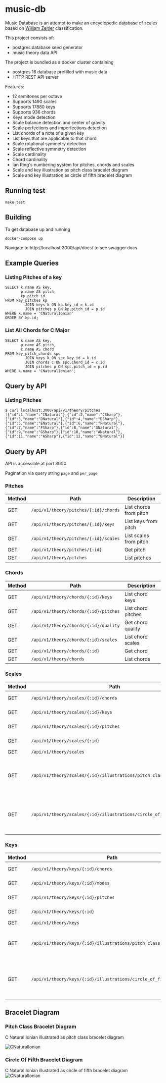 # music-db

Music Database is an attempt to make an encyclopedic database of scales based
on [William Zeitler](https://allthescales.org) classification.

This project consists of:

- postgres database seed generator
- music theory data API

The project is bundled as a docker cluster containing

- postgres 16 database prefilled with music data
- HTTP REST API server

Features:

- 12 semitones per octave
- Supports 1490 scales
- Supports 17880 keys
- Supports 936 chords
- Keys mode detection
- Scale balance detection and center of gravity
- Scale perfections and imperfections detection
- List chords of a note of a given key
- List keys that are applicable to that chord
- Scale rotational symmetry detection
- Scale reflective symmetry detection
- Scale cardinality
- Chord cardinality
- Ian Ring's numbering system for pitches, chords and scales
- Scale and key illustration as pitch class bracelet diagram
- Scale and key illustration as circle of fifth bracelet diagram

## Running test

```shell
make test
```

## Building

To get database up and running

```shell
docker-compose up
```

Navigate to http://localhost:3000/api/docs/ to see swagger docs

## Example Queries

### Listing Pitches of a key

```postgresql
SELECT k.name AS key,
       p.name AS pitch,
       kp.pitch_id
FROM key_pitches kp
         JOIN keys k ON kp.key_id = k.id
         JOIN pitches p ON kp.pitch_id = p.id
WHERE k.name = 'CNaturalIonian'
ORDER BY kp.id;
```

### List All Chords for C Major

```postgresql
SELECT k.name AS key,
       p.name AS pitch,
       c.name AS chord
FROM key_pitch_chords spc
         JOIN keys k ON spc.key_id = k.id
         JOIN chords c ON spc.chord_id = c.id
         JOIN pitches p ON spc.pitch_id = p.id
WHERE k.name = 'CNaturalIonian';
```

## Query by API

### Listing Pitches

```shell
$ curl localhost:3000/api/v1/theory/pitches
[{"id":1,"name":"CNatural"},{"id":2,"name":"CSharp"},{"id":3,"name":"DNatural"},{"id":4,"name":"DSharp"},{"id":5,"name":"ENatural"},{"id":6,"name":"FNatural"},{"id":7,"name":"FSharp"},{"id":8,"name":"GNatural"},{"id":9,"name":"GSharp"},{"id":10,"name":"ANatural"},{"id":11,"name":"ASharp"},{"id":12,"name":"BNatural"}]
```

## Query by API

API is accessible at port 3000

Pagination via query string `page` and `per_page`

### Pitches

| Method | Path                                  | Description            |
|--------|---------------------------------------|------------------------|
| GET    | `/api/v1/theory/pitches/{:id}/chords` | List chords from pitch |
| GET    | `/api/v1/theory/pitches/{:id}/keys`   | List keys from pitch   |
| GET    | `/api/v1/theory/pitches/{:id}/scales` | List scales from pitch |
| GET    | `/api/v1/theory/pitches/{:id}`        | Get pitch              |
| GET    | `/api/v1/theory/pitches`              | List pitches           |

### Chords

| Method | Path                                  | Description        |
|--------|---------------------------------------|--------------------|
| GET    | `/api/v1/theory/chords/{:id}/keys`    | List chord keys    |
| GET    | `/api/v1/theory/chords/{:id}/pitches` | List chord pitches |
| GET    | `/api/v1/theory/chords/{:id}/quality` | Get chord quality  |
| GET    | `/api/v1/theory/chords/{:id}/scales`  | List chord scales  |
| GET    | `/api/v1/theory/chords/{:id}`         | Get chord          |
| GET    | `/api/v1/theory/chords`               | List chords        |

### Scales

| Method | Path                                                                 | Description                                                |
|--------|----------------------------------------------------------------------|------------------------------------------------------------|
| GET    | `/api/v1/theory/scales/{:id}/chords`                                 | List scale chords                                          |
| GET    | `/api/v1/theory/scales/{:id}/keys`                                   | List scale keys                                            |
| GET    | `/api/v1/theory/scales/{:id}/pitches`                                | List scale pitches                                         |
| GET    | `/api/v1/theory/scales/{:id}`                                        | Get scale detail                                           |
| GET    | `/api/v1/theory/scales`                                              | List scales                                                |
| GET    | `/api/v1/theory/scales/{:id}/illustrations/pitch_class_bracelet`     | Illustrate the scale as a pitch class bracelet diagram     |
| GET    | `/api/v1/theory/scales/{:id}/illustrations/circle_of_fifth_bracelet` | Illustrate the scale as a circle of fifth bracelet diagram |

### Keys

| Method | Path                                                               | Description                                              |
|--------|--------------------------------------------------------------------|----------------------------------------------------------|
| GET    | `/api/v1/theory/keys/{:id}/chords`                                 | List key chords                                          |
| GET    | `/api/v1/theory/keys/{:id}/modes`                                  | List key modes                                           |
| GET    | `/api/v1/theory/keys/{:id}/pitches`                                | List key pitches                                         |
| GET    | `/api/v1/theory/keys/{:id}`                                        | Get key detail                                           |
| GET    | `/api/v1/theory/keys`                                              | List keys                                                |
| GET    | `/api/v1/theory/keys/{:id}/illustrations/pitch_class_bracelet`     | Illustrate the key as a pitch class bracelet diagram     |
| GET    | `/api/v1/theory/keys/{:id}/illustrations/circle_of_fifth_bracelet` | Illustrate the key as a circle of fifth bracelet diagram |

## Bracelet Diagram

### Pitch Class Bracelet Diagram

C Natural Ionian illustrated as pitch class bracelet diagram

![CNaturalIonian](docs/images/CNaturalIonianPitchClassBracelet.png)

### Circle Of Fifth Bracelet Diagram

C Natural Ionian illustrated as circle of fifth bracelet diagram
![CNaturalIonian](docs/images/CNaturalIonianCircleOfFifthBracelet.png)